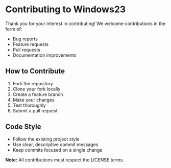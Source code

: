 # Contributing to Windows23

Thank you for your interest in contributing! We welcome contributions in the form of:

- Bug reports
- Feature requests
- Pull requests
- Documentation improvements

## How to Contribute

1. Fork the repository
2. Clone your fork locally
3. Create a feature branch
4. Make your changes
5. Test thoroughly
6. Submit a pull request

## Code Style

- Follow the existing project style
- Use clear, descriptive commit messages
- Keep commits focused on a single change

**Note:** All contributions must respect the LICENSE terms.
